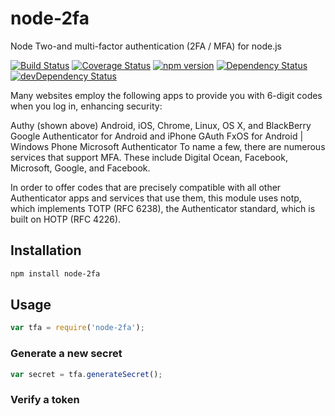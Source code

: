 # node-2fa 
Node Two-and multi-factor authentication (2FA / MFA) for node.js

[![Build Status](https://travis-ci.org/bellstrand/node-2fa.svg?branch=master)](https://travis-ci.org/bellstrand/node-2fa) [![Coverage Status](https://coveralls.io/repos/github/bellstrand/node-2fa/badge.svg?branch=master)](https://coveralls.io/github/bellstrand/node-2fa?branch=master) [![npm version](https://badge.fury.io/js/node-2fa.svg)](https://badge.fury.io/js/node-2fa) [![Dependency Status](https://david-dm.org/bellstrand/node-2fa.svg)](https://david-dm.org/bellstrand/node-2fa) [![devDependency Status](https://david-dm.org/bellstrand/node-2fa/dev-status.svg)](https://david-dm.org/bellstrand/node-2fa#info=devDependencies)

Many websites employ the following apps to provide you with 6-digit codes when you log in, enhancing security:

Authy (shown above) Android, iOS, Chrome, Linux, OS X, and BlackBerry
Google Authenticator for Android and iPhone
GAuth FxOS for Android | Windows Phone Microsoft Authenticator
To name a few, there are numerous services that support MFA. These include Digital Ocean, Facebook, Microsoft, Google, and Facebook.

In order to offer codes that are precisely compatible with all other Authenticator apps and services that use them, this module uses notp, which implements TOTP (RFC 6238), the Authenticator standard, which is built on HOTP (RFC 4226).

## Installation

```bash
npm install node-2fa
```

## Usage

```javascript
var tfa = require('node-2fa');
```

### Generate a new secret

```javascript
var secret = tfa.generateSecret();
```

### Verify a token

```javascript
